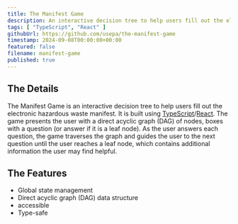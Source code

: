 ```yaml
---
title: The Manifest Game
description: An interactive decision tree to help users fill out the electronic hazardous waste manifest.
tags: [ "TypeScript", "React" ]
githubUrl: https://github.com/usepa/the-manifest-game
timestamp: 2024-09-08T00:00:00+00:00
featured: false
filename: manifest-game
published: true
---
```


## The Details

The Manifest Game is an interactive decision tree to help users fill out the electronic hazardous
waste manifest.
It is built using [TypeScript](https://www.typescriptlang.org/)/[React](https://react.dev/).
The game presents the user with a direct acyclic graph (DAG) of nodes,
boxes with a question (or answer if it is a leaf node).
As the user answers each question, the game traverses the graph and guides the user to the next
question until the user reaches a leaf node, which contains additional information the user may find
helpful.

## The Features

- Global state management
- Direct acyclic graph (DAG) data structure
- accessible
- Type-safe
